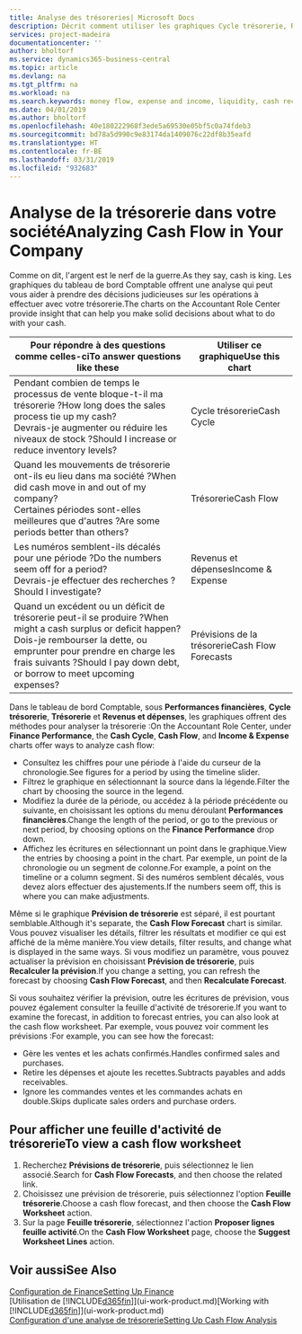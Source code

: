 ```yaml
---
title: Analyse des trésoreries| Microsoft Docs
description: Décrit comment utiliser les graphiques Cycle trésorerie, Revenus et dépenses, Trésorerie et Prévision de trésorerie pour analyser les flux de trésorerie passés et futurs, entrants et sortants de votre société.
services: project-madeira
documentationcenter: ''
author: bholtorf
ms.service: dynamics365-business-central
ms.topic: article
ms.devlang: na
ms.tgt_pltfrm: na
ms.workload: na
ms.search.keywords: money flow, expense and income, liquidity, cash receipts minus cash payments, Cartera
ms.date: 04/01/2019
ms.author: bholtorf
ms.openlocfilehash: 40e180222968f3ede5a69530e05bf5c0a74fdeb3
ms.sourcegitcommit: bd78a5d990c9e83174da1409076c22df8b35eafd
ms.translationtype: HT
ms.contentlocale: fr-BE
ms.lasthandoff: 03/31/2019
ms.locfileid: "932683"
---
```

# <a name="analyzing-cash-flow-in-your-company"></a><span data-ttu-id="aec5e-103">Analyse de la trésorerie dans votre société</span><span class="sxs-lookup"><span data-stu-id="aec5e-103">Analyzing Cash Flow in Your Company</span></span>
<span data-ttu-id="aec5e-104">Comme on dit, l'argent est le nerf de la guerre.</span><span class="sxs-lookup"><span data-stu-id="aec5e-104">As they say, cash is king.</span></span> <span data-ttu-id="aec5e-105">Les graphiques du tableau de bord Comptable offrent une analyse qui peut vous aider à prendre des décisions judicieuses sur les opérations à effectuer avec votre trésorerie.</span><span class="sxs-lookup"><span data-stu-id="aec5e-105">The charts on the Accountant Role Center provide insight that can help you make solid decisions about what to do with your cash.</span></span>  

| <span data-ttu-id="aec5e-106">Pour répondre à des questions comme celles-ci</span><span class="sxs-lookup"><span data-stu-id="aec5e-106">To answer questions like these</span></span> | <span data-ttu-id="aec5e-107">Utiliser ce graphique</span><span class="sxs-lookup"><span data-stu-id="aec5e-107">Use this chart</span></span> |
| --- | --- |
| <span data-ttu-id="aec5e-108">Pendant combien de temps le processus de vente bloque-t-il ma trésorerie ?</span><span class="sxs-lookup"><span data-stu-id="aec5e-108">How long does the sales process tie up my cash?</span></span></br> <span data-ttu-id="aec5e-109">Devrais-je augmenter ou réduire les niveaux de stock ?</span><span class="sxs-lookup"><span data-stu-id="aec5e-109">Should I increase or reduce inventory levels?</span></span> |<span data-ttu-id="aec5e-110">Cycle trésorerie</span><span class="sxs-lookup"><span data-stu-id="aec5e-110">Cash Cycle</span></span> |
| <span data-ttu-id="aec5e-111">Quand les mouvements de trésorerie ont-ils eu lieu dans ma société ?</span><span class="sxs-lookup"><span data-stu-id="aec5e-111">When did cash move in and out of my company?</span></span></br> <span data-ttu-id="aec5e-112">Certaines périodes sont-elles meilleures que d'autres ?</span><span class="sxs-lookup"><span data-stu-id="aec5e-112">Are some periods better than others?</span></span> |<span data-ttu-id="aec5e-113">Trésorerie</span><span class="sxs-lookup"><span data-stu-id="aec5e-113">Cash Flow</span></span> |
| <span data-ttu-id="aec5e-114">Les numéros semblent-ils décalés pour une période ?</span><span class="sxs-lookup"><span data-stu-id="aec5e-114">Do the numbers seem off for a period?</span></span></br> <span data-ttu-id="aec5e-115">Devrais-je effectuer des recherches ?</span><span class="sxs-lookup"><span data-stu-id="aec5e-115">Should I investigate?</span></span> |<span data-ttu-id="aec5e-116">Revenus et dépenses</span><span class="sxs-lookup"><span data-stu-id="aec5e-116">Income & Expense</span></span> |
| <span data-ttu-id="aec5e-117">Quand un excédent ou un déficit de trésorerie peut-il se produire ?</span><span class="sxs-lookup"><span data-stu-id="aec5e-117">When might a cash surplus or deficit happen?</span></span></br> <span data-ttu-id="aec5e-118">Dois-je rembourser la dette, ou emprunter pour prendre en charge les frais suivants ?</span><span class="sxs-lookup"><span data-stu-id="aec5e-118">Should I pay down debt, or borrow to meet upcoming expenses?</span></span> |<span data-ttu-id="aec5e-119">Prévisions de la trésorerie</span><span class="sxs-lookup"><span data-stu-id="aec5e-119">Cash Flow Forecasts</span></span> |

<span data-ttu-id="aec5e-120">Dans le tableau de bord Comptable, sous **Performances financières**, **Cycle trésorerie**, **Trésorerie** et **Revenus et dépenses**, les graphiques offrent des méthodes pour analyser la trésorerie :</span><span class="sxs-lookup"><span data-stu-id="aec5e-120">On the Accountant Role Center, under **Finance Performance**, the **Cash Cycle**, **Cash Flow**, and **Income & Expense** charts offer ways to analyze cash flow:</span></span>  

* <span data-ttu-id="aec5e-121">Consultez les chiffres pour une période à l'aide du curseur de la chronologie.</span><span class="sxs-lookup"><span data-stu-id="aec5e-121">See figures for a period by using the timeline slider.</span></span>  
* <span data-ttu-id="aec5e-122">Filtrez le graphique en sélectionnant la source dans la légende.</span><span class="sxs-lookup"><span data-stu-id="aec5e-122">Filter the chart by choosing the source in the legend.</span></span>  
* <span data-ttu-id="aec5e-123">Modifiez la durée de la période, ou accédez à la période précédente ou suivante, en choisissant les options du menu déroulant **Performances financières**.</span><span class="sxs-lookup"><span data-stu-id="aec5e-123">Change the length of the period, or go to the previous or next period, by choosing options on the **Finance Performance** drop down.</span></span>  
* <span data-ttu-id="aec5e-124">Affichez les écritures en sélectionnant un point dans le graphique.</span><span class="sxs-lookup"><span data-stu-id="aec5e-124">View the entries by choosing a point in the chart.</span></span> <span data-ttu-id="aec5e-125">Par exemple, un point de la chronologie ou un segment de colonne.</span><span class="sxs-lookup"><span data-stu-id="aec5e-125">For example, a point on the timeline or a column segment.</span></span> <span data-ttu-id="aec5e-126">Si des numéros semblent décalés, vous devez alors effectuer des ajustements.</span><span class="sxs-lookup"><span data-stu-id="aec5e-126">If the numbers seem off, this is where you can make adjustments.</span></span>  

<span data-ttu-id="aec5e-127">Même si le graphique **Prévision de trésorerie** est séparé, il est pourtant semblable.</span><span class="sxs-lookup"><span data-stu-id="aec5e-127">Although it's separate, the **Cash Flow Forecast** chart is similar.</span></span> <span data-ttu-id="aec5e-128">Vous pouvez visualiser les détails, filtrer les résultats et modifier ce qui est affiché de la même manière.</span><span class="sxs-lookup"><span data-stu-id="aec5e-128">You view details, filter results, and change what is displayed in the same ways.</span></span> <span data-ttu-id="aec5e-129">Si vous modifiez un paramètre, vous pouvez actualiser la prévision en choisissant **Prévision de trésorerie**, puis **Recalculer la prévision**.</span><span class="sxs-lookup"><span data-stu-id="aec5e-129">If you change a setting, you can refresh the forecast by choosing **Cash Flow Forecast**, and then **Recalculate Forecast**.</span></span>

<span data-ttu-id="aec5e-130">Si vous souhaitez vérifier la prévision, outre les écritures de prévision, vous pouvez également consulter la feuille d'activité de trésorerie.</span><span class="sxs-lookup"><span data-stu-id="aec5e-130">If you want to examine the forecast, in addition to forecast entries, you can also look at the cash flow worksheet.</span></span> <span data-ttu-id="aec5e-131">Par exemple, vous pouvez voir comment les prévisions :</span><span class="sxs-lookup"><span data-stu-id="aec5e-131">For example, you can see how the forecast:</span></span>

* <span data-ttu-id="aec5e-132">Gère les ventes et les achats confirmés.</span><span class="sxs-lookup"><span data-stu-id="aec5e-132">Handles confirmed sales and purchases.</span></span>  
* <span data-ttu-id="aec5e-133">Retire les dépenses et ajoute les recettes.</span><span class="sxs-lookup"><span data-stu-id="aec5e-133">Subtracts payables and adds receivables.</span></span>  
* <span data-ttu-id="aec5e-134">Ignore les commandes ventes et les commandes achats en double.</span><span class="sxs-lookup"><span data-stu-id="aec5e-134">Skips duplicate sales orders and purchase orders.</span></span>  

## <a name="to-view-a-cash-flow-worksheet"></a><span data-ttu-id="aec5e-135">Pour afficher une feuille d'activité de trésorerie</span><span class="sxs-lookup"><span data-stu-id="aec5e-135">To view a cash flow worksheet</span></span>
1. <span data-ttu-id="aec5e-136">Recherchez **Prévisions de trésorerie**, puis sélectionnez le lien associé.</span><span class="sxs-lookup"><span data-stu-id="aec5e-136">Search for **Cash Flow Forecasts**, and then choose the related link.</span></span>  
2. <span data-ttu-id="aec5e-137">Choisissez une prévision de trésorerie, puis sélectionnez l'option **Feuille trésorerie**.</span><span class="sxs-lookup"><span data-stu-id="aec5e-137">Choose a cash flow forecast, and then choose the **Cash Flow Worksheet** action.</span></span>  
3. <span data-ttu-id="aec5e-138">Sur la page **Feuille trésorerie**, sélectionnez l'action **Proposer lignes feuille activité**.</span><span class="sxs-lookup"><span data-stu-id="aec5e-138">On the **Cash Flow Worksheet** page, choose the **Suggest Worksheet Lines** action.</span></span>  

## <a name="see-also"></a><span data-ttu-id="aec5e-139">Voir aussi</span><span class="sxs-lookup"><span data-stu-id="aec5e-139">See Also</span></span>
[<span data-ttu-id="aec5e-140">Configuration de Finance</span><span class="sxs-lookup"><span data-stu-id="aec5e-140">Setting Up Finance</span></span>](finance-setup-finance.md)  
<span data-ttu-id="aec5e-141">[Utilisation de [!INCLUDE[d365fin](includes/d365fin_md.md)]](ui-work-product.md)</span><span class="sxs-lookup"><span data-stu-id="aec5e-141">[Working with [!INCLUDE[d365fin](includes/d365fin_md.md)]](ui-work-product.md)</span></span>  
[<span data-ttu-id="aec5e-142">Configuration d'une analyse de trésorerie</span><span class="sxs-lookup"><span data-stu-id="aec5e-142">Setting Up Cash Flow Analysis</span></span>](finance-setup-cash-flow-analyses.md)  
